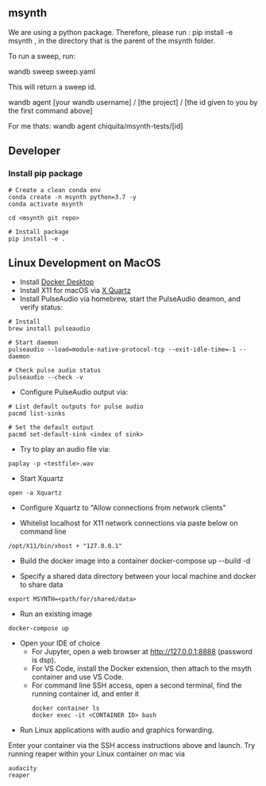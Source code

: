## msynth

We are using a python package. Therefore, please run : pip install -e msynth , in the directory that is the parent of the msynth folder. 

To run a sweep, run: 

wandb sweep sweep.yaml 

This will return a sweep id. 

wandb agent [your wandb username] / [the project] / [the id given to you by the first command above]

For me thats: wandb agent chiquita/msynth-tests/[id]

## Developer


### Install pip package 

```
# Create a clean conda env
conda create -n msynth python=3.7 -y
conda activate msynth

cd <msynth git repo>

# Install package
pip install -e .

```



## Linux Development on MacOS

* Install [Docker Desktop](https://www.docker.com/products/docker-desktop)
* Install X11 for macOS via [X Quartz](https://github.com/XQuartz/XQuartz/releases/download/XQuartz-2.8.1/XQuartz-2.8.1.dmg)
* Install PulseAudio via homebrew, start the PulseAudio deamon, and verify status:

```
# Install
brew install pulseaudio

# Start daemon
pulseaudio --load=module-native-protocol-tcp --exit-idle-time=-1 --daemon

# Check pulse audio status
pulseaudio --check -v
```

* Configure PulseAudio output via:

```
# List default outputs for pulse audio
pacmd list-sinks

# Set the default output
pacmd set-default-sink <index of sink>
```

* Try to play an audio file via:

```
paplay -p <testfile>.wav
```

* Start Xquartz

```
open -a Xquartz
```

* Configure Xquartz to "Allow connections from network clients"

<!-- * Attempt to allow OpenGL X11 forwarding (doesn't work for me yet)

```
defaults write `quartz-wm --help | awk '/default:.*X11/ { gsub(/\)/, "", $2); print $2}'` enable_iglx -bool true
``` -->

* Whitelist localhost for X11 network connections via paste below on command line

```
/opt/X11/bin/xhost + "127.0.0.1"
```

* Build the docker image into a container
docker-compose up --build -d

* Specify a shared data directory between your local machine and docker to share data
```
export MSYNTH=<path/for/shared/data>
```

* Run an existing image
```
docker-compose up 
```

* Open your IDE of choice
	* For Jupyter, open a web browser at http://127.0.0.1:8888 (password is dsp). 
	* For VS Code, install the Docker extension, then attach to the msyth container and use VS Code.
	* For command line SSH access, open a second terminal, find the running container id, and enter it
		```
		docker container ls
		docker exec -it <CONTAINER ID> bash
		```
* Run Linux applications with audio and graphics forwarding.

Enter your container via the SSH access instructions above and launch. Try running reaper within your Linux container on mac via

```
audacity
reaper
```
